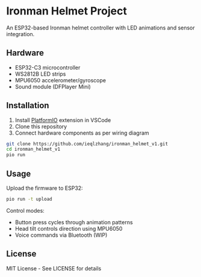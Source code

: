 # Ironman Helmet Project

An ESP32-based Ironman helmet controller with LED animations and sensor integration.

## Hardware
- ESP32-C3 microcontroller
- WS2812B LED strips
- MPU6050 accelerometer/gyroscope
- Sound module (DFPlayer Mini)

## Installation
1. Install [PlatformIO](https://platformio.org/) extension in VSCode
2. Clone this repository
3. Connect hardware components as per wiring diagram

```bash
git clone https://github.com/ieqlzhang/ironman_helmet_v1.git
cd ironman_helmet_v1
pio run
```

## Usage
Upload the firmware to ESP32:
```bash
pio run -t upload
```

Control modes:
- Button press cycles through animation patterns
- Head tilt controls direction using MPU6050
- Voice commands via Bluetooth (WIP)

## License
MIT License - See LICENSE for details
